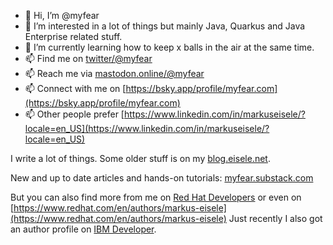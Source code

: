 - 👋 Hi, I’m @myfear
- 👀 I’m interested in a lot of things but mainly Java, Quarkus and Java Enterprise related stuff.
- 🌱 I’m currently learning how to keep x balls in the air at the same time.
- 📫 Find me on [twitter/@myfear](https://twitter.com/@myfear)
- 📫 Reach me via [mastodon.online/@myfear](https://mastodon.online/@myfear)
- 📫 Connect with me on [https://bsky.app/profile/myfear.com](https://bsky.app/profile/myfear.com)
- 📫 Other people prefer [https://www.linkedin.com/in/markuseisele/?locale=en_US](https://www.linkedin.com/in/markuseisele/?locale=en_US)

I write a lot of things. Some older stuff is on my [blog.eisele.net](https://blog.eisele.net).

New and up to date articles and hands-on tutorials: [myfear.substack.com](https://www.the-main-thread.com/)

But you can also find more from me on [Red Hat Developers](https://developers.redhat.com/authors/markus-eisele) or even on [https://www.redhat.com/en/authors/markus-eisele](https://www.redhat.com/en/authors/markus-eisele)
Just recently I also got an author profile on [IBM Developer](https://developer.ibm.com/author/markus.eisele/).
